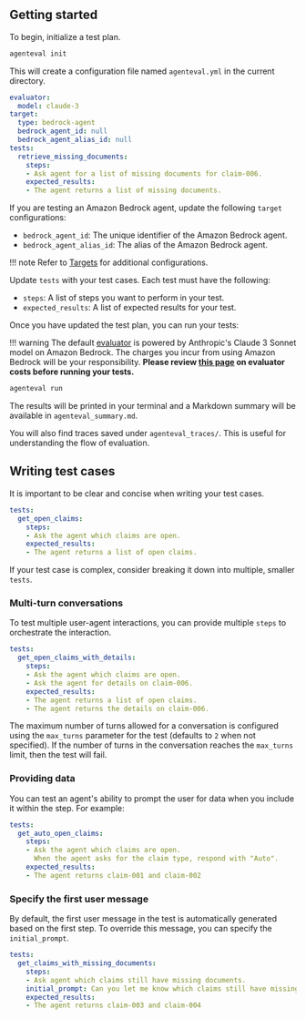 ## Getting started

To begin, initialize a test plan.

```bash
agenteval init
```

This will create a configuration file named `agenteval.yml` in the current directory.

```yaml title="agenteval.yml"
evaluator:
  model: claude-3
target:
  type: bedrock-agent
  bedrock_agent_id: null
  bedrock_agent_alias_id: null
tests:
  retrieve_missing_documents:
    steps:
    - Ask agent for a list of missing documents for claim-006.
    expected_results:
    - The agent returns a list of missing documents.
```

If you are testing an Amazon Bedrock agent, update the following `target` configurations:

- `bedrock_agent_id`: The unique identifier of the Amazon Bedrock agent.
- `bedrock_agent_alias_id`: The alias of the Amazon Bedrock agent.

!!! note
    Refer to [Targets](targets/index.md) for additional configurations.


Update `tests` with your test cases. Each test must have the following:

- `steps`: A list of steps you want to perform in your test.
- `expected_results`: A list of expected results for your test.

Once you have updated the test plan, you can run your tests:

!!! warning
    The default [evaluator](evaluators/index.md) is powered by Anthropic's Claude 3 Sonnet model on Amazon Bedrock. The charges you incur from using Amazon Bedrock will be your responsibility. **Please review [this page](evaluators/index.md#evaluator-costs) on evaluator costs before running your tests.**

```bash
agenteval run
```

The results will be printed in your terminal and a Markdown summary will be available in `agenteval_summary.md`.

You will also find traces saved under `agenteval_traces/`. This is useful for understanding the
flow of evaluation.


## Writing test cases

It is important to be clear and concise when writing your test cases.

```yaml title="agenteval.yml"
tests:
  get_open_claims:
    steps:
    - Ask the agent which claims are open.
    expected_results:
    - The agent returns a list of open claims.
```

If your test case is complex, consider breaking it down into multiple, smaller `tests`.

### Multi-turn conversations

To test multiple user-agent interactions, you can provide multiple `steps` to orchestrate the interaction.

```yaml title="agenteval.yml"
tests:
  get_open_claims_with_details:
    steps:
    - Ask the agent which claims are open.
    - Ask the agent for details on claim-006.
    expected_results:
    - The agent returns a list of open claims.
    - The agent returns the details on claim-006.
```

The maximum number of turns allowed for a conversation is configured using the `max_turns` parameter for the test (defaults to `2` when not specified).
If the number of turns in the conversation reaches the `max_turns` limit, then the test will fail.

### Providing data

You can test an agent's ability to prompt the user for data when you include it within the step. For example:

```yaml title="agenteval.yml"
tests:
  get_auto_open_claims:
    steps:
    - Ask the agent which claims are open.
      When the agent asks for the claim type, respond with "Auto".
    expected_results:
    - The agent returns claim-001 and claim-002
```

### Specify the first user message

By default, the first user message in the test is automatically generated based on the first step. To override this message, you can specify the `initial_prompt`.

```yaml title="agenteval.yml"
tests:
  get_claims_with_missing_documents:
    steps:
    - Ask agent which claims still have missing documents.
    initial_prompt: Can you let me know which claims still have missing documents?
    expected_results:
    - The agent returns claim-003 and claim-004
```
